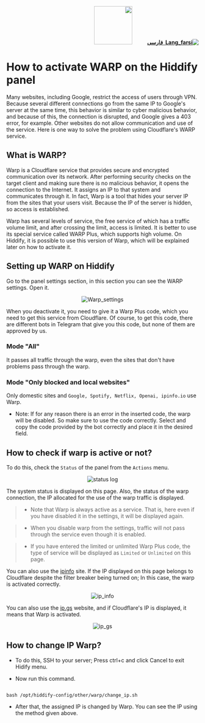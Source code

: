 <div dir="rtl">

[**![Lang_farsi](https://user-images.githubusercontent.com/125398461/234186932-52f1fa82-52c6-417f-8b37-08fe9250a55f.png) &nbsp;فارسی**](https://github.com/hiddify/hiddify-config/wiki/%D8%A2%D9%85%D9%88%D8%B2%D8%B4-%D9%81%D8%B9%D8%A7%D9%84%E2%80%8C%D8%B3%D8%A7%D8%B2%DB%8C-%D9%88%D8%A7%D8%B1%D9%BE-%D8%AF%D8%B1-%D9%BE%D9%86%D9%84-%D9%87%DB%8C%D8%AF%DB%8C%D9%81%D8%A7%DB%8C)&nbsp;&nbsp;&nbsp;&nbsp;&nbsp;&nbsp;&nbsp;&nbsp;&nbsp;&nbsp;<a href="https://github.com/hiddify/hiddify-config/wiki/All-tutorials-and-videos"><img width="100" src="https://github.com/hiddify/hiddify-config/assets/125398461/8ac5b906-105c-4b98-acf5-0e12e39e33f6" /></a>
</div>

# How to activate WARP on the Hiddify panel
Many websites, including Google, restrict the access of users through VPN. Because several different connections go from the same IP to Google's server at the same time, this behavior is similar to cyber malicious behavior, and because of this, the connection is disrupted, and Google gives a 403 error, for example. Other websites do not allow communication and use of the service. Here is one way to solve the problem using Cloudflare's WARP service.

## What is WARP?
Warp is a Cloudflare service that provides secure and encrypted communication over its network. After performing security checks on the target client and making sure there is no malicious behavior, it opens the connection to the Internet. It assigns an IP to that system and communicates through it. In fact, Warp is a tool that hides your server IP from the sites that your users visit. Because the IP of the server is hidden, so access is established.

Warp has several levels of service, the free service of which has a traffic volume limit, and after crossing the limit, access is limited. It is better to use its special service called WARP Plus, which supports high volume. On Hiddify, it is possible to use this version of Warp, which will be explained later on how to activate it.


## Setting up WARP on Hiddify
Go to the panel settings section, in this section you can see the WARP settings. Open it.

<div align=center>

![Warp_settings](https://github.com/hiddify/hiddify-config/assets/125398461/ca7fb053-6a1d-4c3d-aa31-90ec98f85534)

</div>

When you deactivate it, you need to give it a Warp Plus code, which you need to get this service from Cloudflare. Of course, to get this code, there are different bots in Telegram that give you this code, but none of them are approved by us.

### Mode "All"
It passes all traffic through the warp, even the sites that don't have problems pass through the warp.

### Mode "Only blocked and local websites"
Only domestic sites and `Google, Spotify, Netflix, Openai, ipinfo.io` use Warp.

- Note: If for any reason there is an error in the inserted code, the warp will be disabled. So make sure to use the code correctly. Select and copy the code provided by the bot correctly and place it in the desired field.

## How to check if warp is active or not?

To do this, check the `Status` of the panel from the `Actions` menu.

<div align=center>



![status log](https://github.com/hiddify/hiddify-config/assets/125398461/81bf46b8-c265-4dd9-ae38-2995ee6c70f2)


</div>

The system status is displayed on this page. Also, the status of the warp connection, the IP allocated for the use of the warp traffic is displayed.

> * Note that Warp is always active as a service. That is, here even if you have disabled it in the settings, it will be displayed again.

> * When you disable warp from the settings, traffic will not pass through the service even though it is enabled.

> * If you have entered the limited or unlimited Warp Plus code, the type of service will be displayed as `Limited` or `Unlimited` on this page.


You can also use the [ipinfo](https://ipinfo.io/) site. If the IP displayed on this page belongs to Cloudflare despite the filter breaker being turned on; In this case, the warp is activated correctly.

<div align=center>

![ip_info](https://github.com/hiddify/hiddify-config/assets/125398461/5410e3e5-c380-40d5-aa37-ec944a3f2fb8)


</div> 


You can also use the [ip.gs](https://ip.gs/) website, and if Cloudflare's IP is displayed, it means that Warp is activated.

<div align=center>

![ip_gs](https://github.com/hiddify/hiddify-config/assets/125398461/a807066a-fde6-4659-809f-24e8e3a4a28c)


</div> 



## How to change IP Warp?

- To do this, SSH to your server; Press ctrl+c and click Cancel to exit Hidify menu.

- Now run this command.

```

bash /opt/hiddify-config/other/warp/change_ip.sh

```

- After that, the assigned IP is changed by Warp. You can see the IP using the method given above.